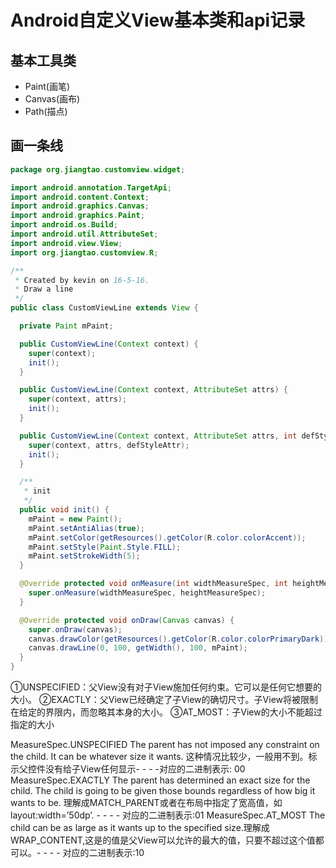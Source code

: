 # Android自定义View基本类和api记录
## 基本工具类
- Paint(画笔)
- Canvas(画布)
- Path(描点)
## 画一条线

```Java
package org.jiangtao.customview.widget;

import android.annotation.TargetApi;
import android.content.Context;
import android.graphics.Canvas;
import android.graphics.Paint;
import android.os.Build;
import android.util.AttributeSet;
import android.view.View;
import org.jiangtao.customview.R;

/**
 * Created by kevin on 16-5-16.
 * Draw a line
 */
public class CustomViewLine extends View {

  private Paint mPaint;

  public CustomViewLine(Context context) {
    super(context);
    init();
  }

  public CustomViewLine(Context context, AttributeSet attrs) {
    super(context, attrs);
    init();
  }

  public CustomViewLine(Context context, AttributeSet attrs, int defStyleAttr) {
    super(context, attrs, defStyleAttr);
    init();
  }

  /**
   * init
   */
  public void init() {
    mPaint = new Paint();
    mPaint.setAntiAlias(true);
    mPaint.setColor(getResources().getColor(R.color.colorAccent));
    mPaint.setStyle(Paint.Style.FILL);
    mPaint.setStrokeWidth(5);
  }

  @Override protected void onMeasure(int widthMeasureSpec, int heightMeasureSpec) {
    super.onMeasure(widthMeasureSpec, heightMeasureSpec);
  }

  @Override protected void onDraw(Canvas canvas) {
    super.onDraw(canvas);
    canvas.drawColor(getResources().getColor(R.color.colorPrimaryDark));
    canvas.drawLine(0, 100, getWidth(), 100, mPaint);
  }
}

```

①UNSPECIFIED：父View没有对子View施加任何约束。它可以是任何它想要的大小。
②EXACTLY：父View已经确定了子View的确切尺寸。子View将被限制在给定的界限内，而忽略其本身的大小。
③AT_MOST：子View的大小不能超过指定的大小

MeasureSpec.UNSPECIFIED The parent has not imposed any constraint on the child. It can be whatever size it wants. 这种情况比较少，一般用不到。标示父控件没有给子View任何显示- - - -对应的二进制表示: 00
MeasureSpec.EXACTLY The parent has determined an exact size for the child. The child is going to be given those bounds regardless of how big it wants to be. 理解成MATCH_PARENT或者在布局中指定了宽高值，如layout:width=’50dp’. - - - - 对应的二进制表示:01
MeasureSpec.AT_MOST The child can be as large as it wants up to the specified size.理解成WRAP_CONTENT,这是的值是父View可以允许的最大的值，只要不超过这个值都可以。- - - - 对应的二进制表示:10
